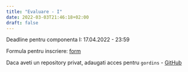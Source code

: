 ```yaml
---
title: "Evaluare - I"
date: 2022-03-03T21:46:18+02:00
draft: false
---
```


Deadline pentru componenta I: 17.04.2022 - 23:59

Formula pentru inscriere: [form](https://docs.google.com/forms/d/e/1FAIpQLSdfTRhKZCRcOVpB7KerDoVWVUtPio-T0zsNgPa3hIUEpY_TKg/viewform)


Daca aveti un repository privat, adaugati acces pentru `gordins` - [GitHub](https://github.com/gordins)
